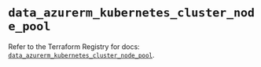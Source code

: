 # `data_azurerm_kubernetes_cluster_node_pool`

Refer to the Terraform Registry for docs: [`data_azurerm_kubernetes_cluster_node_pool`](https://registry.terraform.io/providers/hashicorp/azurerm/3.100.0/docs/data-sources/kubernetes_cluster_node_pool).
